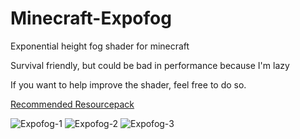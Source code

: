 # Minecraft-Expofog
Exponential height fog shader for minecraft

Survival friendly, but could be bad in performance because I'm lazy

If you want to help improve the shader, feel free to do so.

[Recommended Resourcepack](https://www.planetminecraft.com/texture-pack/justtimm-s-vanilla-additions/)

![Expofog-1](https://alligrater.github.io/expofog-1.png)
![Expofog-2](https://alligrater.github.io/expofog-2.png)
![Expofog-3](https://alligrater.github.io/expofog-3.png)
